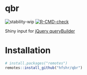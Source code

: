 # qbr

<!-- badges: start -->

![stability-wip](https://img.shields.io/badge/stability-work_in_progress-lightgrey.svg)
[![R-CMD-check](https://github.com/hfshr/qbr/workflows/R-CMD-check/badge.svg)](https://github.com/hfshr/qbr/actions)

<!-- badges: end -->

Shiny input for [jQuery queryBuilder](https://querybuilder.js.org/index.html)

# Installation

```r
# install.packages("remotes")
remotes::install_github("hfshr/qbr")
```
